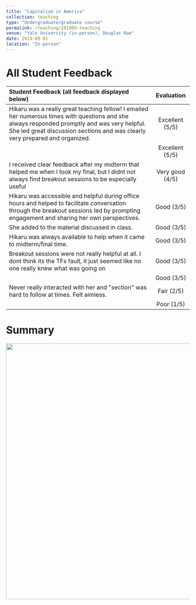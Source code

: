 ```yaml
---
title: "Capitalism in America"
collection: teaching
type: "Undergraduate/graduate course"
permalink: /teaching/201909-teaching
venue: "Yale University (in-person), Douglas Rae"
date: 2019-09-01
location: "In-person"
---
```



All Student Feedback
======

| Student Feedback (all feedback displayed below)      | Evaluation | 
| :---        |    :----:   | 
| Hikaru was a really great teaching fellow! I emailed her numerous times with questions and she always responded promptly and was very helpful. She led great discussion sections and was clearly very prepared and organized. | Excellent (5/5) | 
|  | Excellent (5/5) | 
| I received clear feedback after my midterm that helped me when I took my final, but I didnt not always find breakout sessions to be especially useful | Very good (4/5) | 
| Hikaru was accessible and helpful during office hours and helped to facilitate conversation through the breakout sessions led by prompting engagement and sharing her own perspectives. | Good (3/5) | 
| She added to the material discussed in class. | Good (3/5) | 
| Hikaru was always available to help when it came to midterm/final time. | Good (3/5) | 
| Breakout sessions were not really helpful at all. I dont think its the TFs fault, it just seemed like no one really knew what was going on | Good (3/5) | 
|  | Good (3/5) | 
| Never really interacted with her and "section" was hard to follow at times. Felt aimless. | Fair (2/5) | 
|  | Poor (1/5) | 
	


Summary
======

<img src="http://hikaruyamagishi.github.io/files/teaching_eval/yamagishi_eval_plsc270.png" width="700" /> 